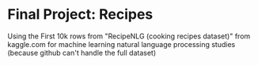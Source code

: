 # Final Project: Recipes
Using the First 10k rows from "RecipeNLG (cooking recipes dataset)" from kaggle.com for machine learning natural language processing studies (because github can't handle the full dataset)
